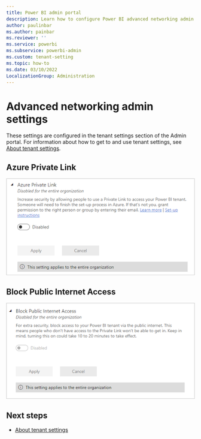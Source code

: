 ```yaml
---
title: Power BI admin portal
description: Learn how to configure Power BI advanced networking admin settings.
author: paulinbar
ms.author: painbar
ms.reviewer: ''
ms.service: powerbi
ms.subservice: powerbi-admin
ms.custom: tenant-setting
ms.topic: how-to
ms.date: 03/10/2022
LocalizationGroup: Administration
---
```


# Advanced networking admin settings 

These settings are configured in the tenant settings section of the Admin portal. For information about how to get to and use tenant settings, see [About tenant settings](service-admin-portal-about-tenant-settings.md).

## Azure Private Link

![Screenshot of the Azure Private Link tenant setting.](media/service-admin-portal-advanced-networking/azure-private-link-tenant-setting.png)

## Block Public Internet Access

![Screenshot of the block public internet access tenant setting.](media/service-admin-portal-advanced-networking/block-public-internet-access-tenant-setting.png)

## Next steps

* [About tenant settings](service-admin-portal-about-tenant-settings.md)